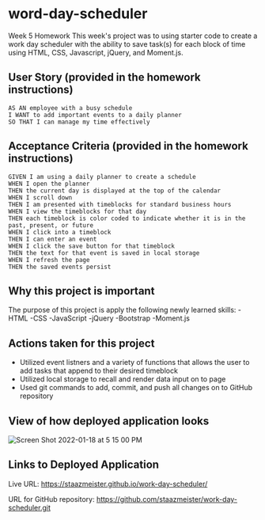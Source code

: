 # word-day-scheduler
Week 5 Homework
This week's project was to using starter code to create a work day scheduler with the ability to save task(s) for each block of time using HTML, CSS, Javascript, jQuery, and Moment.js.


## User Story (provided in the homework instructions)
```
AS AN employee with a busy schedule
I WANT to add important events to a daily planner
SO THAT I can manage my time effectively

```

## Acceptance Criteria (provided in the homework instructions)
```
GIVEN I am using a daily planner to create a schedule
WHEN I open the planner
THEN the current day is displayed at the top of the calendar
WHEN I scroll down
THEN I am presented with timeblocks for standard business hours
WHEN I view the timeblocks for that day
THEN each timeblock is color coded to indicate whether it is in the past, present, or future
WHEN I click into a timeblock
THEN I can enter an event
WHEN I click the save button for that timeblock
THEN the text for that event is saved in local storage
WHEN I refresh the page
THEN the saved events persist

```

## Why this project is important
The purpose of this project is apply the following newly learned skills:
-HTML
-CSS
-JavaScript
-jQuery
-Bootstrap
-Moment.js

## Actions taken for this project
- Utilized event listners and a variety of functions that allows the user to add tasks that append to their desired timeblock
- Utilized local storage to recall and render data input on to page
- Used git commands to add, commit, and push all changes on to GitHub repository

## View of how deployed application looks


![Screen Shot 2022-01-18 at 5 15 00 PM](https://user-images.githubusercontent.com/94095220/150045131-bd292715-bd57-416d-a54a-955c17fa4976.png)





## Links to Deployed Application
Live URL: https://staazmeister.github.io/work-day-scheduler/

URL for GitHub repository: https://github.com/staazmeister/work-day-scheduler.git
